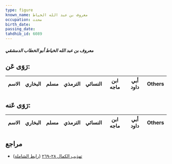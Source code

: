 ```yaml
---
type: figure
known_name: معروف بن عبد الله الخياط
occupation: محدث
birth_date:
passing_date:
tahdhib_id: 6089
---
```

##### معروف بن عبد الله الخياط أبو الخطاب الدمشقي

## رَوَى عَن:
| الاسم | البخاري | مسلم | الترمذي | النسائي | ابن ماجه | أبي داود | Others |
| ----- | ------- | ---- | ------- | ------- | -------- | -------- | ------ |
## رَوَى عَنه:
| الاسم | البخاري | مسلم | الترمذي | النسائي | ابن ماجه | أبي داود | Others |
| ----- | ------- | ---- | ------- | ------- | -------- | -------- | ------ |
## مراجع
- [تهذيب الكمال ٢٨-٢٦٩](obsidian://open?vault=Tahdhib-al-Kamal&file=Figures/٦٠٨٩-معروف%20بن%20عبد%20الله%20الخياط%20أبو%20الخطاب%20الدمشقي) ([رابط الشاملة](https://shamela.ws/book/3722/15244))